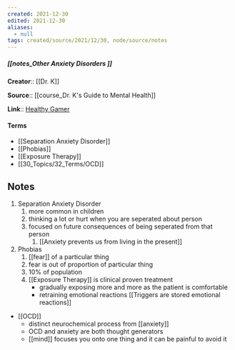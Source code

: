 ```yaml
---
created: 2021-12-30 
edited: 2021-12-30
aliases:
  - null
tags: created/source/2021/12/30, node/source/notes
---
```


##### [[notes_Other Anxiety Disorders ]]
**Creator**:: [[Dr. K]]
 
**Source**:: [[course_Dr. K's Guide to Mental Health]]

**Link**:: [Healthy Gamer](https://coaching.healthygamer.gg/guide/lessons/other-anxiety-disorders)

#### Terms
- [[Separation Anxiety Disorder]]
- [[Phobias]]
- [[Exposure Therapy]]
- [[30_Topics/32_Terms/OCD]]

## Notes

1. Separation Anxiety Disorder  
	1. more common in children
	2. thinking a lot or hurt when you are seperated about person
	3. focused on future consequences of being seperated from that person
		1. [[Anxiety prevents us from living in the present]]
2. Phobias  
	1. [[fear]] of a particular thing
	2. fear is out of proportion of particular thing
	3. 10% of population
	4. [[Exposure Therapy]] is clinical proven treatment
		- gradually exposing more and more as the patient is comfortable
		- retraining emotional reactions [[Triggers are stored emotional reactions]]
- [[OCD]]
	- distinct neurochemical process from [[anxiety]]
	- OCD and anxiety are both thought generators
	- [[mind]] focuses you onto one thing and it can be painful to avoid it